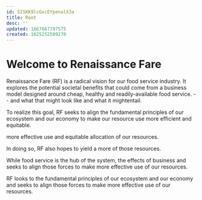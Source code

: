 ```yaml
---
id: 5ISKK9lcGxcEYpenalX3a
title: Root
desc: ''
updated: 1667667797575
created: 1625252509270
---
```

# Welcome to Renaissance Fare

Renaissance Fare (RF) is a radical vision for our food service industry. It explores the potential societal benefits that could come from a business model designed around cheap, healthy and readily-available food service.  -- and what that might look like and what it mightentail.

To realize this goal, RF seeks to align the fundamental principles of our ecosystem and our economy to make our resource use more efficient and equitable.  

more effective use and equitable allocation of our resources. 

In doing so, RF also hopes to yield a more  of those resources.

While food service is the hub of the system, the effects of business  and seeks to align those forces to make more effective use of our resources.

RF looks to the fundamental principles of our ecosystem and our economy and seeks to align those forces to make more effective use of our resources.    